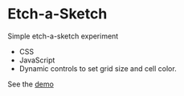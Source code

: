 # Etch-a-Sketch

Simple etch-a-sketch experiment

- CSS
- JavaScript
- Dynamic controls to set grid size and cell color.

See the [demo](https://etch-a-sketch-grid.netlify.app/)
